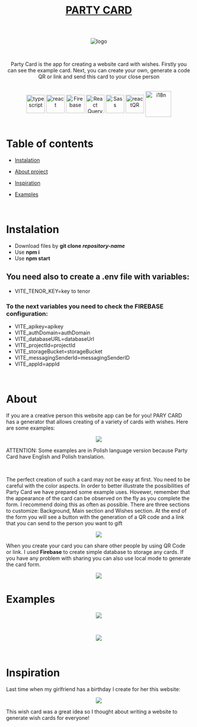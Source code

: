 # <p align="center">[PARTY CARD](https://party-card.vercel.app/)</p>

<br />

<p align="center"> <img src="https://user-images.githubusercontent.com/77500425/222897418-cbd29db7-95e6-47cc-a493-6dc69f594e0b.png" title="logo" alt="logo"/></p>


<br />

<p align="center">Party Card is the app for creating a website card with wishes. Firstly you can see the example card. Next, you can create your own, generate a code QR or link and send this card to your close person  </p>

<br />

<div align="center">



<img src="https://user-images.githubusercontent.com/77500425/161311954-e03613e7-54b2-4d1b-ac2e-559f8c1e9f2d.png" alt="typescript" height="50"  align="center" title="TS"/>
<img src="https://user-images.githubusercontent.com/77500425/161312615-f3961568-28bb-48fa-9d95-93ecd61337b3.png" alt="react"  height="50" align="center"/>
<img src="https://user-images.githubusercontent.com/77500425/165483039-a65ef61f-a3ae-4524-bfa5-04788dd894ea.png" alt="Firebase"  height="50" align="center"/>
<img src="https://react-query-v3.tanstack.com/_next/static/images/emblem-light-628080660fddb35787ff6c77e97ca43e.svg" alt="React Query"  height="50" align="center"/>
<img src="https://upload.wikimedia.org/wikipedia/commons/thumb/9/96/Sass_Logo_Color.svg/1280px-Sass_Logo_Color.svg.png" alt="Sass" height="50"  align="center" title="Scss" />
<img src="https://user-images.githubusercontent.com/77500425/222898367-766dc880-f7b0-47e9-877c-f3046f17e90b.png" alt="reactQR" height="50"  align="center" title="reactQR" />
<img src="https://user-images.githubusercontent.com/77500425/186013478-fdf4ea21-8745-4c5d-9591-35e45e39c66f.png" title="i18n"  width="70" align="center"/>

</div>

<br />

# Table of contents
* [Instalation](#instalation)

* [About project](#about)

* [Inspiration](#inspiration)

* [Examples](#examples)



<br />

# Instalation
- Download files by **git clone _repository-name_**
- Use **npm i** 
- Use **npm start**

## You need also to create a .env file with variables:

- VITE_TENOR_KEY=key to tenor

### To the next variables you need to check the FIREBASE configuration:

- VITE_apikey=apikey
- VITE_authDomain=authDomain
- VITE_databaseURL=databaseUrl
- VITE_projectId=projectId
- VITE_storageBucket=storageBucket
- VITE_messagingSenderId=messagingSenderID
- VITE_appId=appId


<br />

# About 

If you are a creative person this website app can be for you! PARY CARD has a generator that allows creating of a variety of cards with wishes. Here are some examples:

<p align="center"> <img src="https://user-images.githubusercontent.com/77500425/222951348-05def778-efaf-4768-a6b9-70483516cde2.png"/><p>

ATTENTION: Some examples are in Polish language version because Party Card have English and Polish translation. 




<br />

The perfect creation of such a card may not be easy at first. You need to be careful with the color aspects. In order to better illustrate the possibilities of Party Card we have prepared some example uses. Hovewer, remember that the appearance of the card can be observed on the fly as you complete the form. I recommend doing this as often as possible. There are three sections to customize: Background, Main section and Wishes section. At the end of the form you will see a button with the generation of a QR code and a link that you can send to the person you want to gift

<p align="center"> <img src="https://user-images.githubusercontent.com/77500425/222978011-3be179d8-06da-4b2a-a2e0-2a8343a30cba.png"/><p>


When you create your card you can share other people by using QR Code or link. I used **Firebase** to create simple database to storage any cards. If you have any problem with sharing you can also use local mode to generate the card form.

<p align="center"> <img src="https://user-images.githubusercontent.com/77500425/222967100-e180f7d0-4912-444b-bd14-577e6ac374d3.png"/><p>




# Examples



<p align="center"> <img src="https://user-images.githubusercontent.com/77500425/222951361-3c48b1f9-5c8f-49e5-887c-244517adabdf.png"/><p>
  <br />
  <p align="center"> <img src="https://user-images.githubusercontent.com/77500425/222978339-dedd12f2-1733-4e5f-b1aa-6af78585205d.png"/><p>



<br />

# Inspiration

Last time when my girlfriend has a birthday I create for her this website:

<p align="center"> <img src="https://user-images.githubusercontent.com/77500425/222951544-bcaa3d55-7882-4ff1-a474-39a16a83a882.png"/><p>

This wish card was a great idea so I thought about writing a website to generate wish cards for everyone!




